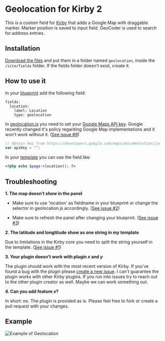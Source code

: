 # Geolocation for Kirby 2

This is a custom field for [Kirby](http://getkirby.com) that adds a Google Map with draggable marker.
Marker position is saved to input field.
GeoCoder is used to search for address entries.

## Installation

[Download the files](https://github.com/lekkerduidelijk/kirby-geolocation-field/archive/master.zip) and put them in a folder named <code>geolocation</code>, inside the <code>/site/fields</code> folder. If the fields folder doesn't exist, create it. 

## How to use it

In your [blueprint](http://getkirby.com/docs/panel/blueprints) add the following field:
```
fields:
  location:
    label: Location
    type: geolocation
```

In [geolocation.js](https://github.com/lekkerduidelijk/kirby-geolocation-field/blob/master/assets/js/geolocation.js#L152) you need to set your [Google Maps API key](https://developers.google.com/maps/documentation/javascript/get-api-key). Google recently changed it's policy regarding Google Map implementations and it won't work without it. ([See issue #9](https://github.com/lekkerduidelijk/kirby-geolocation-field/issues/9))
```js
// Obtain key from https://developers.google.com/maps/documentation/javascript/get-api-key
var apiKey = "";

```

In your [template](http://getkirby.com/docs/templates) you can use the field like:
```php
<?php echo $page->location(); ?>
```

## Troubleshooting

**1. The map doesn't show in the panel**

* Make sure to use 'location' as fieldname in your blueprint or change the selector in geolocation.js accordingly.
([See issue #2](https://github.com/lekkerduidelijk/kirby-geolocation-field/issues/2))

* Make sure to refresh the panel after changing your blueprint. 
([See issue #3](https://github.com/lekkerduidelijk/kirby-geolocation-field/issues/3))

**2. The latitude and longtitude show as one string in my template**

Due to limitations in the Kirby core you need to split the string yourself in the template. 
([See issue #1](https://github.com/lekkerduidelijk/kirby-geolocation-field/issues/1#issuecomment-64706089))

**3. Your plugin doesn't work with plugin _x_ and _y_**

The plugin should work with the most recent version of Kirby. If you've found a bug with the plugin please [create a new issue](https://github.com/lekkerduidelijk/kirby-geolocation-field/issues/new). 
I can't guarantee the plugin works with other Kirby plugins. If you run into issues try to reach out to the other plugin creator as well. Maybe we can work something out.

**4. Can you add feature _x_?**

In short: no. The plugin is provided as is. Please feel free to fork or create a pull request with your changes.

## Example
![Example of Geolocation](https://raw.githubusercontent.com/lekkerduidelijk/kirby-geolocation-field/master/geolocation-field.gif)
